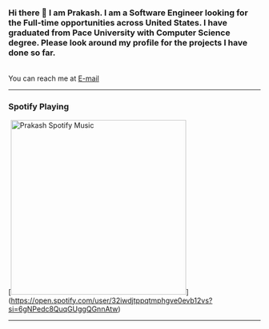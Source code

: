 ### Hi there 👋 I am Prakash. I am a Software Engineer looking for the Full-time opportunities across United States. I have graduated from Pace University with Computer Science degree. Please look around my profile for the projects I have done so far.

<br/>
You can reach me at <a href="mailto:info@prakashthakuri.com" target= "_blank">E-mail </a>


-----------
### Spotify Playing
[<img src = "https://spotify-playing.prakashthakuri.vercel.app/api/spotify-playing" alt="Prakash Spotify Music" width= "350" />]
(https://open.spotify.com/user/32iwdjtppqtmphgve0evb12vs?si=6gNPedc8QuqGUggQGnnAtw)

-----------

<!--
**prakashthakuri/prakashthakuri** is a ✨ _special_ ✨ repository because its `README.md` (this file) appears on your GitHub profile.

Here are some ideas to get you started:

- 🔭 I’m currently working on ...
- 🌱 I’m currently learning ...
- 👯 I’m looking to collaborate on ...
- 🤔 I’m looking for help with ...
- 💬 Ask me about ...
- 📫 How to reach me: ...
- 😄 Pronouns: ...
- ⚡ Fun fact: ...
-->



